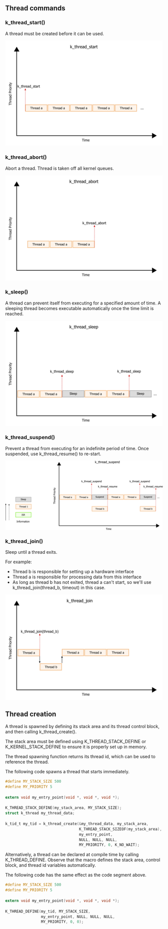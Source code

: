 ## Thread commands
### k_thread_start()
A thread must be created before it can be used.

![k_thread_im](/svg-images/k_thread_start.png)

### k_thread_abort()
Abort a thread. Thread is taken off all kernel queues.

![k_thread_im](/svg-images/k_thread_abort.png)

### k_sleep()
A thread can prevent itself from executing for a specified amount of time. A sleeping thread becomes executable automatically once the time limit is reached.

![k_thread_im](/svg-images/k_thread_sleep.png)

### k_thread_suspend()
Prevent a thread from executing for an indefinite period of time. Once suspended, use k_thread_resume() to re-start.

![k_thread_im](/svg-images/k_thread_suspend.png)

### k_thread_join()
Sleep until a thread exits. 

For example:
- Thread b is responsible for setting up a hardware interface
- Thread a is responsible for processing data from this interface
- As long as thread b has not exited, thread a can't start, so we'll use k_thread_join(thread_b, timeout) in this case.

![k_thread_im](/svg-images/k_thread_join.png)

## Thread creation
A thread is spawned by defining its stack area and its thread control block, and then calling k_thread_create().

The stack area must be defined using K_THREAD_STACK_DEFINE or K_KERNEL_STACK_DEFINE to ensure it is properly set up in memory.

The thread spawning function returns its thread id, which can be used to reference the thread.

The following code spawns a thread that starts immediately.
```c
#define MY_STACK_SIZE 500
#define MY_PRIORITY 5

extern void my_entry_point(void *, void *, void *);

K_THREAD_STACK_DEFINE(my_stack_area, MY_STACK_SIZE);
struct k_thread my_thread_data;

k_tid_t my_tid = k_thread_create(&my_thread_data, my_stack_area,
                                 K_THREAD_STACK_SIZEOF(my_stack_area),
                                 my_entry_point,
                                 NULL, NULL, NULL,
                                 MY_PRIORITY, 0, K_NO_WAIT);
```

Alternatively, a thread can be declared at compile time by calling K_THREAD_DEFINE. Observe that the macro defines the stack area, control block, and thread id variables automatically.

The following code has the same effect as the code segment above.
```c
#define MY_STACK_SIZE 500
#define MY_PRIORITY 5

extern void my_entry_point(void *, void *, void *);

K_THREAD_DEFINE(my_tid, MY_STACK_SIZE,
                my_entry_point, NULL, NULL, NULL,
                MY_PRIORITY, 0, 0);
```
